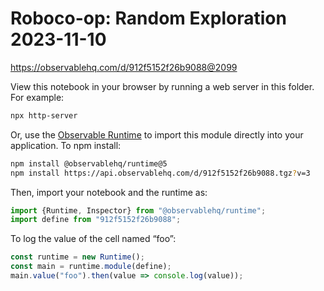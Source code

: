 # Roboco-op: Random Exploration 2023-11-10

https://observablehq.com/d/912f5152f26b9088@2099

View this notebook in your browser by running a web server in this folder. For
example:

~~~sh
npx http-server
~~~

Or, use the [Observable Runtime](https://github.com/observablehq/runtime) to
import this module directly into your application. To npm install:

~~~sh
npm install @observablehq/runtime@5
npm install https://api.observablehq.com/d/912f5152f26b9088.tgz?v=3
~~~

Then, import your notebook and the runtime as:

~~~js
import {Runtime, Inspector} from "@observablehq/runtime";
import define from "912f5152f26b9088";
~~~

To log the value of the cell named “foo”:

~~~js
const runtime = new Runtime();
const main = runtime.module(define);
main.value("foo").then(value => console.log(value));
~~~
